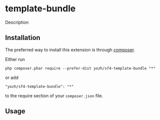 template-bundle
========
Description

Installation
------------

The preferred way to install this extension is through [composer](http://getcomposer.org/download/).

Either run

```
php composer.phar require --prefer-dist yozh/sf4-template-bundle "*"
```

or add

```
"yozh/sf4-template-bundle": "*"
```

to the require section of your `composer.json` file.


Usage
-----